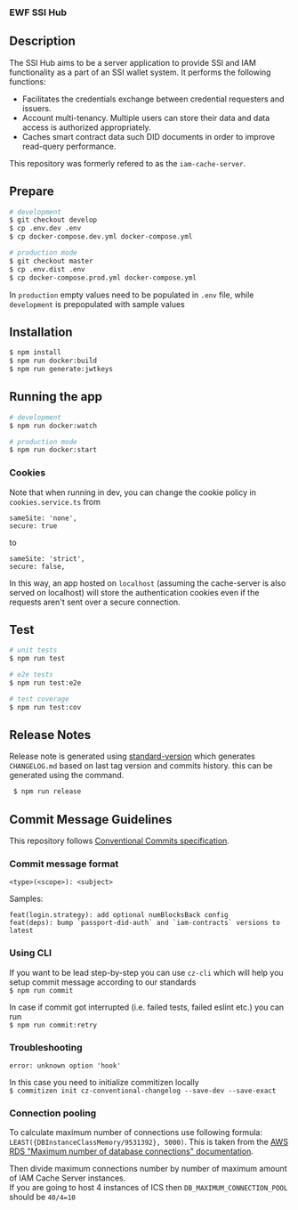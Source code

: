 ### EWF SSI Hub

## Description

The SSI Hub aims to be a server application to provide SSI and IAM functionality as a part of an SSI wallet system. It performs the following functions:
- Facilitates the credentials exchange between credential requesters and issuers.
- Account multi-tenancy. Multiple users can store their data and data access is authorized appropriately.
- Caches smart contract data such  DID documents in order to improve read-query performance.

This repository was formerly refered to as the `iam-cache-server`.

## Prepare

```bash
# development
$ git checkout develop
$ cp .env.dev .env
$ cp docker-compose.dev.yml docker-compose.yml
```

```bash
# production mode
$ git checkout master
$ cp .env.dist .env
$ cp docker-compose.prod.yml docker-compose.yml
```
In `production` empty values need to be populated in `.env` file, while `development` is prepopulated with sample values  

## Installation

```bash
$ npm install
$ npm run docker:build
$ npm run generate:jwtkeys
```

## Running the app


```bash
# development
$ npm run docker:watch

# production mode
$ npm run docker:start
```

### Cookies

Note that when running in dev, you can change the cookie policy in `cookies.service.ts` from

```
sameSite: 'none',
secure: true
```

to

```
sameSite: 'strict',
secure: false,
```

In this way, an app hosted on `localhost` (assuming the cache-server is also served on localhost) will store the authentication cookies even if the requests aren't sent over a secure connection.

## Test

```bash
# unit tests
$ npm run test

# e2e tests
$ npm run test:e2e

# test coverage
$ npm run test:cov
```

## Release Notes

Release note is generated using [standard-version](https://www.npmjs.com/package/standard-version) which generates `CHANGELOG.md` based on last tag version and commits history. this can be generated using the command.

```bash
 $ npm run release
```

## Commit Message Guidelines

This repository follows [Conventional Commits specification](https://www.conventionalcommits.org/en/v1.0.0/).

### Commit message format

`<type>(<scope>): <subject>`

Samples:

```
feat(login.strategy): add optional numBlocksBack config
feat(deps): bump `passport-did-auth` and `iam-contracts` versions to latest
```

### Using CLI

If you want to be lead step-by-step you can use `cz-cli` which will help you setup commit message according to our standards  
`$ npm run commit`

In case if commit got interrupted (i.e. failed tests, failed eslint etc.) you can run  
`$ npm run commit:retry`

### Troubleshooting

`error: unknown option 'hook'`

In this case you need to initialize commitizen locally  
`$ commitizen init cz-conventional-changelog --save-dev --save-exact`

### Connection pooling

To calculate maximum number of connections use following formula:  
`LEAST({DBInstanceClassMemory/9531392}, 5000)`. This is taken from the [AWS RDS "Maximum number of database connections" documentation](https://docs.aws.amazon.com/AmazonRDS/latest/UserGuide/CHAP_Limits.html).

Then divide maximum connections number by number of maximum amount of IAM Cache Server instances.  
If you are going to host 4 instances of ICS then `DB_MAXIMUM_CONNECTION_POOL` should be `40/4=10`
